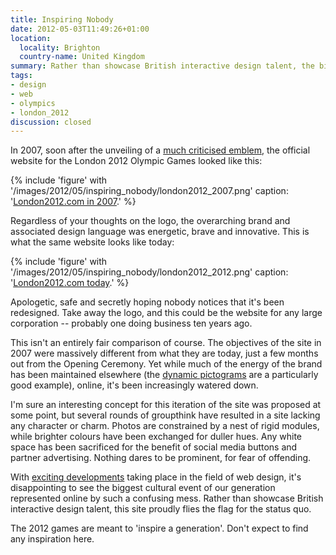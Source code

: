 ```yaml
---
title: Inspiring Nobody
date: 2012-05-03T11:49:26+01:00
location:
  locality: Brighton
  country-name: United Kingdom
summary: Rather than showcase British interactive design talent, the biggest cultural event of our generation has been represented online by an uninspired mess that flies the flag for the status quo.
tags:
- design
- web
- olympics
- london_2012
discussion: closed
---
```

In 2007, soon after the unveiling of a [much criticised emblem][1], the official website for the London 2012 Olympic Games looked like this:

{% include 'figure' with '/images/2012/05/inspiring_nobody/london2012_2007.png'
  caption: '[London2012.com in 2007](http://web.archive.org/web/20070910112153/http://london2012.com/).'
%}

Regardless of your thoughts on the logo, the overarching brand and associated design language was energetic, brave and innovative. This is what the same website looks like today:

{% include 'figure' with '/images/2012/05/inspiring_nobody/london2012_2012.png'
  caption: '[London2012.com today](http://web.archive.org/web/20120503215130/http://london2012.com/).'
%}

Apologetic, safe and secretly hoping nobody notices that it's been redesigned. Take away the logo, and this could be the website for any large corporation -- probably one doing business ten years ago.

This isn't an entirely fair comparison of course. The objectives of the site in 2007 were massively different from what they are today, just a few months out from the Opening Ceremony. Yet while much of the energy of the brand has been maintained elsewhere (the [dynamic pictograms][2] are a particularly good example), online, it's been increasingly watered down.

I'm sure an interesting concept for this iteration of the site was proposed at some point, but several rounds of groupthink have resulted in a site lacking any character or charm. Photos are constrained by a nest of rigid modules, while brighter colours have been exchanged for duller hues. Any white space has been sacrificed for the benefit of social media buttons and partner advertising. Nothing dares to be prominent, for fear of offending.

With [exciting developments][3] taking place in the field of web design, it's disappointing to see the biggest cultural event of our generation represented online by such a confusing mess. Rather than showcase British interactive design talent, this site proudly flies the flag for the status quo.

The 2012 games are meant to 'inspire a generation'. Don't expect to find any inspiration here.

[1]: http://lloydyweb.paulrobertlloyd.com/blog/2007/06/2012_and_all_that.php
[2]: http://creativereview.co.uk/cr-blog/2009/october/london-2012-pictograms
[3]: http://alistapart.com/articles/responsive-web-design/
